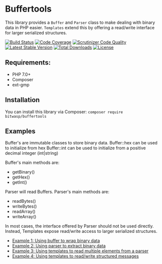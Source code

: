 # Buffertools

This library provides a `Buffer` and `Parser` class to make dealing with binary data in PHP easier.
`Templates` extend this by offering a read/write interface for larger serialized structures. 

[![Build Status](https://travis-ci.org/Bit-Wasp/buffertools-php.svg?branch=master)](https://travis-ci.org/Bit-Wasp/buffertools-php)
[![Code Coverage](https://scrutinizer-ci.com/g/bit-wasp/buffertools-php/badges/coverage.png?b=master)](https://scrutinizer-ci.com/g/bit-wasp/buffertools-php/?branch=master)
[![Scrutinizer Code Quality](https://scrutinizer-ci.com/g/Bit-Wasp/buffertools-php/badges/quality-score.png?b=master)](https://scrutinizer-ci.com/g/Bit-Wasp/buffertools-php/?branch=master)
[![Latest Stable Version](https://poser.pugx.org/bitwasp/buffertools/v/stable)](https://packagist.org/packages/bitwasp/buffertools)
[![Total Downloads](https://poser.pugx.org/bitwasp/buffertools/downloads)](https://packagist.org/packages/bitwasp/buffertools)
[![License](https://poser.pugx.org/bitwasp/buffertools/license)](https://packagist.org/packages/bitwasp/buffertools)

## Requirements:

 * PHP 7.0+
 * Composer
 * ext-gmp

## Installation

 You can install this library via Composer: `composer require bitwasp/buffertools` 
  
## Examples 
 
 Buffer's are immutable classes to store binary data. 
 Buffer::hex can be used to initialize from hex
 Buffer::int can be used to initialize from a positive decimal integer (int|string)
   
 Buffer's main methods are:
  - getBinary()
  - getHex()
  - getInt()

 Parser will read Buffers. 
 Parser's main methods are: 
  - readBytes()
  - writeBytes()
  - readArray()
  - writeArray()
  
 In most cases, the interface offered by Parser should not be used directly. 
 Instead, Templates expose read/write access to larger serialized structures.
 
 - [Example 1: Using buffer to wrap binary data](./examples/usingBuffer.php) 
 - [Example 2: Using parser to extract binary data](./examples/usingParser.php) 
 - [Example 3: Using templates to read multiple elements from a parser](./examples/usingTemplates.php) 
 - [Example 4: Using templates to read/write structured messages](./examples/usingTemplates2.php) 
  
